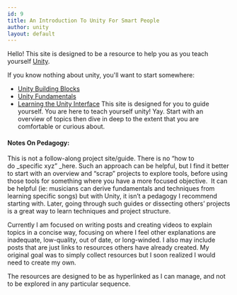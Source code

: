 ```yaml
---
id: 9
title: An Introduction To Unity For Smart People
author: unity
layout: default
---
```

Hello! This site is designed to be a resource to help you as you teach yourself [Unity](https://unity3d.com).

If you know nothing about unity, you'll want to start somewhere:

  * [Unity Building Blocks](_posts/unity-building-blocks.md)
  * [Unity Fundamentals](fundamentals.md)
  * [Learning the Unity Interface](the-unity-interface.md)
This site is designed for you to guide yourself. You are here to teach yourself unity! Yay. Start with an overview of topics then dive in deep to the extent that you are comfortable or curious about.

#### Notes On Pedagogy:

This is not a follow-along project site/guide. There is no &#8220;how to do _specific xyz&#8221; _here. Such an approach can be helpful, but I find it better to start with an overview and &#8220;scrap&#8221; projects to explore tools, before using those tools for something where you have a more focused objective.  It can be helpful (ie: musicians can derive fundamentals and techniques from learning specific songs) but with Unity, it isn&#8217;t a pedagogy I recommend starting with. Later, going through such guides or dissecting others&#8217; projects is a great way to learn techniques and project structure.

Currently I am focused on writing posts and creating videos to explain topics in a concise way, focusing on where I feel other explanations are inadequate, low-quality, out of date, or long-winded. I also may include posts that are just links to resources others have already created. My original goal was to simply collect resources but I soon realized I would need to create my own.

The resources are designed to be as hyperlinked as I can manage, and not to be explored in any particular sequence.
